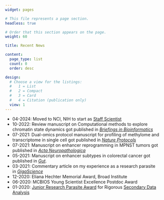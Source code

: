 ```yaml
---
widget: pages

# This file represents a page section.
headless: true

# Order that this section appears on the page.
weight: 60

title: Recent News

content:
  page_type: list
  count: 0
  order: desc

design:
  # Choose a view for the listings:
  #   1 = List
  #   2 = Compact
  #   3 = Card
  #   4 = Citation (publication only)
  view: 1
---
```


- 04-2024: Moved to NCI, NIH to start as [Staff Scientist](https://ccr.cancer.gov/staff-directory/ayush-raman)
- 10-2022: Review manuscript on Computational methods to explore chromatin state dynamics got published in [*Briefings in Bioinformatics*](https://academic.oup.com/bib/advance-article/doi/10.1093/bib/bbac439/6751148)
- 07-2021: Dual-omics protocol manuscript for profiling of methylome and transcriptome in single cell got published in [*Nature Protocols*](https://doi.org/10.1038/s41596-021-00571-9)
- 07-2021: Manuscript on enhancer reprogramming in MPNST tumors got published in [*Acta Neuropathologica*](https://link.springer.com/article/10.1007/s00401-021-02341-z)
- 05-2021: Manuscript on enhancer subtypes in colorectal cancer got published in [*Gut*](https://dx.doi.org/10.1136/gutjnl-2020-322835).
- 03-2021: Commentary article on my experience as a research parasite in [*GigaScience*](https://doi.org/10.1093/gigascience/giab015)
- 12-2020: Eliana Hechter Memorial Award, Broad Institute
- 06-2020: MCBIOS Young Scientist Excellence Postdoc Award
- 01-2020: [Junior Research Parasite Award](https://researchparasite.com/#past-recipients) for Rigorous [Secondary Data Analysis](https://en.wikipedia.org/wiki/Research_Parasite_Award)